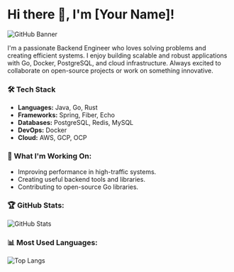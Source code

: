 # Hi there 👋, I'm [Your Name]!

![GitHub Banner](https://your-banner-url.com/banner.png)

I'm a passionate Backend Engineer who loves solving problems and creating efficient systems. I enjoy building scalable and robust applications with Go, Docker, PostgreSQL, and cloud infrastructure. Always excited to collaborate on open-source projects or work on something innovative.

### 🛠 Tech Stack
- **Languages:** Java, Go, Rust
- **Frameworks:** Spring, Fiber, Echo
- **Databases:** PostgreSQL, Redis, MySQL
- **DevOps:** Docker
- **Cloud:** AWS, GCP, OCP

### 🔭 What I'm Working On:
- Improving performance in high-traffic systems.
- Creating useful backend tools and libraries.
- Contributing to open-source Go libraries.

### 🏆 GitHub Stats:
![GitHub Stats](https://github-readme-stats.vercel.app/api?username=yourusername&show_icons=true&theme=radical)

### 📊 Most Used Languages:
![Top Langs](https://github-readme-stats.vercel.app/api/top-langs/?username=yourusername&layout=compact&theme=radical)
